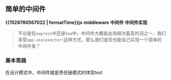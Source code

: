 ## 简单的中间件

<b class="update-time">{{1528780567022 | formatTime}}</b><b class='type'>js</b>
<b class='kw'>middleware</b> <b class='kw'>中间件</b> <b class='kw'>中间件实现</b>

> 不论是在`express`中还是`koa`中，中间件大概是出场频次最高的词之一，我们享受`app.use(exector)`这种方式，那么我们是否也能自己实现一个简单的中间件类？
### 基本思路
在设计模式中，中间件就是责任链模式的体现test